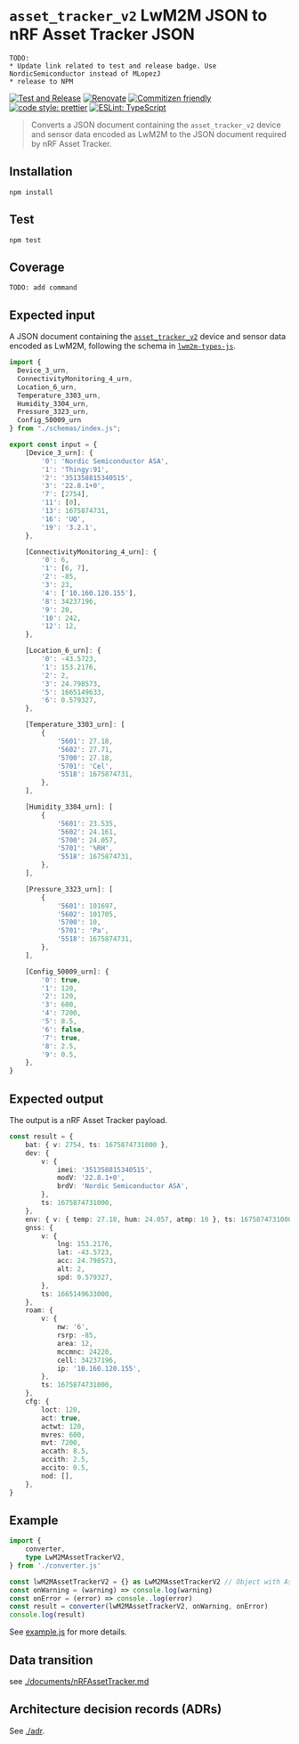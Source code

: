 # `asset_tracker_v2` LwM2M JSON to nRF Asset Tracker JSON

```
TODO:
* Update link related to test and release badge. Use NordicSemiconductor instead of MLopezJ
* release to NPM
```

[![Test and Release](https://github.com/MLopezJ/LwM2M-Asset-Tracker-V2-to-Asset-Tracker-web-app/actions/workflows/test-and-release.yaml/badge.svg)](https://github.com/MLopezJ/LwM2M-Asset-Tracker-V2-to-Asset-Tracker-web-app/actions/workflows/test-and-release.yaml)
[![Renovate](https://img.shields.io/badge/renovate-enabled-brightgreen.svg)](https://renovatebot.com)
[![Commitizen friendly](https://img.shields.io/badge/commitizen-friendly-brightgreen.svg)](http://commitizen.github.io/cz-cli/)
[![code style: prettier](https://img.shields.io/badge/code_style-prettier-ff69b4.svg)](https://github.com/prettier/prettier/)
[![ESLint: TypeScript](https://img.shields.io/badge/ESLint-TypeScript-blue.svg)](https://github.com/typescript-eslint/typescript-eslint)

> Converts a JSON document containing the `asset_tracker_v2` device and sensor
> data encoded as LwM2M to the JSON document required by nRF Asset Tracker.

## Installation

```
npm install
```

## Test

```
npm test
```

## Coverage

```
TODO: add command
```

## Expected input

A JSON document containing the
[`asset_tracker_v2`](https://developer.nordicsemi.com/nRF_Connect_SDK/doc/latest/nrf/applications/asset_tracker_v2/README.html)
device and sensor data encoded as LwM2M, following the schema in
[`lwm2m-types-js`](https://github.com/NordicSemiconductor/lwm2m-types-js).

```TypeScript
import {
  Device_3_urn,
  ConnectivityMonitoring_4_urn,
  Location_6_urn,
  Temperature_3303_urn,
  Humidity_3304_urn,
  Pressure_3323_urn,
  Config_50009_urn
} from "./schemas/index.js";

export const input = {
	[Device_3_urn]: {
		'0': 'Nordic Semiconductor ASA',
		'1': 'Thingy:91',
		'2': '351358815340515',
		'3': '22.8.1+0',
		'7': [2754],
		'11': [0],
		'13': 1675874731,
		'16': 'UQ',
		'19': '3.2.1',
	},

	[ConnectivityMonitoring_4_urn]: {
		'0': 6,
		'1': [6, 7],
		'2': -85,
		'3': 23,
		'4': ['10.160.120.155'],
		'8': 34237196,
		'9': 20,
		'10': 242,
		'12': 12,
	},

	[Location_6_urn]: {
		'0': -43.5723,
		'1': 153.2176,
		'2': 2,
		'3': 24.798573,
		'5': 1665149633,
		'6': 0.579327,
	},

	[Temperature_3303_urn]: [
		{
			'5601': 27.18,
			'5602': 27.71,
			'5700': 27.18,
			'5701': 'Cel',
			'5518': 1675874731,
		},
	],

	[Humidity_3304_urn]: [
		{
			'5601': 23.535,
			'5602': 24.161,
			'5700': 24.057,
			'5701': '%RH',
			'5518': 1675874731,
		},
	],

	[Pressure_3323_urn]: [
		{
			'5601': 101697,
			'5602': 101705,
			'5700': 10,
			'5701': 'Pa',
			'5518': 1675874731,
		},
	],

	[Config_50009_urn]: {
		'0': true,
		'1': 120,
		'2': 120,
		'3': 600,
		'4': 7200,
		'5': 8.5,
		'6': false,
		'7': true,
		'8': 2.5,
		'9': 0.5,
	},
}
```

## Expected output

The output is a nRF Asset Tracker payload.

```TypeScript
const result = {
	bat: { v: 2754, ts: 1675874731000 },
	dev: {
		v: {
			imei: '351358815340515',
			modV: '22.8.1+0',
			brdV: 'Nordic Semiconductor ASA',
		},
		ts: 1675874731000,
	},
	env: { v: { temp: 27.18, hum: 24.057, atmp: 10 }, ts: 1675874731000 },
	gnss: {
		v: {
			lng: 153.2176,
			lat: -43.5723,
			acc: 24.798573,
			alt: 2,
			spd: 0.579327,
		},
		ts: 1665149633000,
	},
	roam: {
		v: {
			nw: '6',
			rsrp: -85,
			area: 12,
			mccmnc: 24220,
			cell: 34237196,
			ip: '10.160.120.155',
		},
		ts: 1675874731000,
	},
	cfg: {
		loct: 120,
		act: true,
		actwt: 120,
		mvres: 600,
		mvt: 7200,
		accath: 8.5,
		accith: 2.5,
		accito: 0.5,
		nod: [],
	},
}
```

## Example

```TypeScript
import {
	converter,
	type LwM2MAssetTrackerV2,
} from './converter.js'

const lwM2MAssetTrackerV2 = {} as LwM2MAssetTrackerV2 // Object with Asset Tracker v2 objects...
const onWarning = (warning) => console.log(warning)
const onError = (error) => console..log(error)
const result = converter(lwM2MAssetTrackerV2, onWarning, onError)
console.log(result)
```

See [example.js](./src/example.ts) for more details.

## Data transition

see [./documents/nRFAssetTracker.md](./documents/nRFAssetTracker.md)

## Architecture decision records (ADRs)

See [./adr](./adr/).
